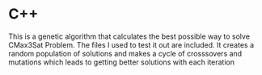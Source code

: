# C++ 
This is a genetic algorithm that calculates the best possible way to solve CMax3Sat Problem. 
The files I used to test it out are included.
It creates a random population of solutions and makes a cycle of crosssovers and mutations which leads to getting better solutions with each iteration
